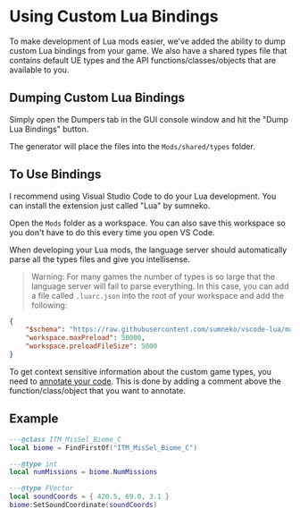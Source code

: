 # Using Custom Lua Bindings

To make development of Lua mods easier, we've added the ability to dump custom Lua bindings from your game. We also have a shared types file that contains default UE types and the API functions/classes/objects that are available to you.

## Dumping Custom Lua Bindings

Simply open the Dumpers tab in the GUI console window and hit the "Dump Lua Bindings" button. 

The generator will place the files into the `Mods/shared/types` folder. 

## To Use Bindings

I recommend using Visual Studio Code to do your Lua development. You can install the extension just called "Lua" by sumneko.

Open the `Mods` folder as a workspace. You can also save this workspace so you don't have to do this every time you open VS Code. 

When developing your Lua mods, the language server should automatically parse all the types files and give you intellisense. 

> Warning: For many games the number of types is so large that the language server will fail to parse everything. In this case, you can add a file called `.luarc.json` into the root of your workspace and add the following:

```json
{
    "$schema": "https://raw.githubusercontent.com/sumneko/vscode-lua/master/setting/schema.json",
    "workspace.maxPreload": 50000,
    "workspace.preloadFileSize": 5000
}
```

To get context sensitive information about the custom game types, you need to [annotate your code](https://emmylua.github.io/annotation.html). This is done by adding a comment above the function/class/object that you want to annotate. 

## Example

```lua
---@class ITM_MisSel_Biome_C
local biome = FindFirstOf("ITM_MisSel_Biome_C")

---@type int
local numMissions = biome.NumMissions

---@type FVector
local soundCoords = { 420.5, 69.0, 3.1 }
biome:SetSoundCoordinate(soundCoords)
```